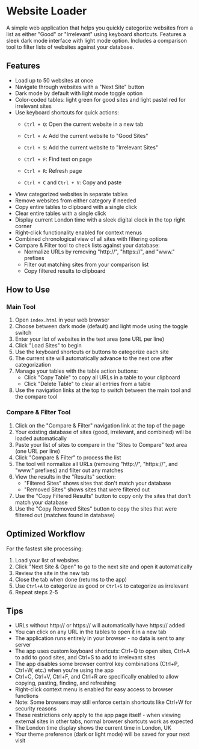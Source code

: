 # Website Loader

A simple web application that helps you quickly categorize websites from a list as either "Good" or "Irrelevant" using keyboard shortcuts. Features a sleek dark mode interface with light mode option. Includes a comparison tool to filter lists of websites against your database.

## Features

- Load up to 50 websites at once
- Navigate through websites with a "Next Site" button
- Dark mode by default with light mode toggle option
- Color-coded tables: light green for good sites and light pastel red for irrelevant sites
- Use keyboard shortcuts for quick actions:
  - `Ctrl + Q`: Open the current website in a new tab
  - `Ctrl + A`: Add the current website to "Good Sites"
  - `Ctrl + S`: Add the current website to "Irrelevant Sites"

  - `Ctrl + F`: Find text on page
  - `Ctrl + R`: Refresh page
  - `Ctrl + C` and `Ctrl + V`: Copy and paste
- View categorized websites in separate tables
- Remove websites from either category if needed
- Copy entire tables to clipboard with a single click
- Clear entire tables with a single click
- Display current London time with a sleek digital clock in the top right corner
- Right-click functionality enabled for context menus
- Combined chronological view of all sites with filtering options
- Compare & Filter tool to check lists against your database:
  - Normalize URLs by removing "http://", "https://", and "www." prefixes
  - Filter out matching sites from your comparison list
  - Copy filtered results to clipboard

## How to Use

### Main Tool

1. Open `index.html` in your web browser
2. Choose between dark mode (default) and light mode using the toggle switch
3. Enter your list of websites in the text area (one URL per line)
4. Click "Load Sites" to begin
5. Use the keyboard shortcuts or buttons to categorize each site
6. The current site will automatically advance to the next one after categorization
7. Manage your tables with the table action buttons:
   - Click "Copy Table" to copy all URLs in a table to your clipboard
   - Click "Delete Table" to clear all entries from a table
8. Use the navigation links at the top to switch between the main tool and the compare tool

### Compare & Filter Tool

1. Click on the "Compare & Filter" navigation link at the top of the page
2. Your existing database of sites (good, irrelevant, and combined) will be loaded automatically
3. Paste your list of sites to compare in the "Sites to Compare" text area (one URL per line)
4. Click "Compare & Filter" to process the list
5. The tool will normalize all URLs (removing "http://", "https://", and "www." prefixes) and filter out any matches
6. View the results in the "Results" section:
   - "Filtered Sites" shows sites that don't match your database
   - "Removed Sites" shows sites that were filtered out
7. Use the "Copy Filtered Results" button to copy only the sites that don't match your database
8. Use the "Copy Removed Sites" button to copy the sites that were filtered out (matches found in database)

## Optimized Workflow

For the fastest site processing:

1. Load your list of websites
2. Click "Next Site & Open" to go to the next site and open it automatically
3. Review the site in the new tab
4. Close the tab when done (returns to the app)
5. Use `Ctrl+A` to categorize as good or `Ctrl+S` to categorize as irrelevant
6. Repeat steps 2-5

## Tips

- URLs without http:// or https:// will automatically have https:// added
- You can click on any URL in the tables to open it in a new tab
- The application runs entirely in your browser - no data is sent to any server
- The app uses custom keyboard shortcuts: Ctrl+Q to open sites, Ctrl+A to add to good sites, and Ctrl+S to add to irrelevant sites
- The app disables some browser control key combinations (Ctrl+P, Ctrl+W, etc.) when you're using the app
- Ctrl+C, Ctrl+V, Ctrl+F, and Ctrl+R are specifically enabled to allow copying, pasting, finding, and refreshing
- Right-click context menu is enabled for easy access to browser functions
- Note: Some browsers may still enforce certain shortcuts like Ctrl+W for security reasons
- These restrictions only apply to the app page itself - when viewing external sites in other tabs, normal browser shortcuts work as expected
- The London time display shows the current time in London, UK
- Your theme preference (dark or light mode) will be saved for your next visit